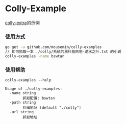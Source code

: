# Colly-Example 

[colly-extra](https://github.com/mousemin/colly-extra)的示例


### 使用方式

```bash
go get -u github.com/mousemin/colly-examples
// 即可抓取一本 ./colly/系统的黑科技网吧-逆水之叶.txt 的小说
colly-examples -name bswtan
```

### 使用帮助
```text
colly-examples --help 

Usage of ./colly-examples:
  -name string
    	抓取配置: bswtan
  -path string
    	存储地址 (default "./colly")
  -url string
    	抓取地址
```
